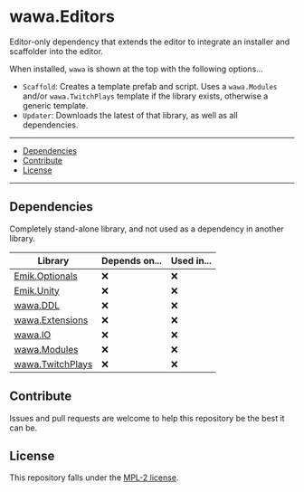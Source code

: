 # wawa.Editors

Editor-only dependency that extends the editor to integrate an installer and scaffolder into the editor.

When installed, `wawa` is shown at the top with the following options...

- `Scaffold`: Creates a template prefab and script. Uses a `wawa.Modules` and/or `wawa.TwitchPlays` template if the library exists, otherwise a generic template.
- `Updater`: Downloads the latest of that library, as well as all dependencies.

---

- [Dependencies](#dependencies)
- [Contribute](#contribute)
- [License](#license)

---

## Dependencies

Completely stand-alone library, and not used as a dependency in another library.

| Library              | Depends on... | Used in... |
|----------------------|---------------|------------|
| [Emik.Optionals]()   | ❌             | ️❌         |
| [Emik.Unity]()       | ❌             | ️❌         |
| [wawa.DDL]()         | ❌             | ❌️         |
| [wawa.Extensions]()  | ❌             | ❌          |
| [wawa.IO]()          | ❌             | ❌️         |
| [wawa.Modules]()     | ❌             | ❌️         |
| [wawa.TwitchPlays]() | ❌             | ❌️         |

## Contribute

Issues and pull requests are welcome to help this repository be the best it can be.

## License

This repository falls under the [MPL-2 license](https://www.mozilla.org/en-US/MPL/2.0/).
